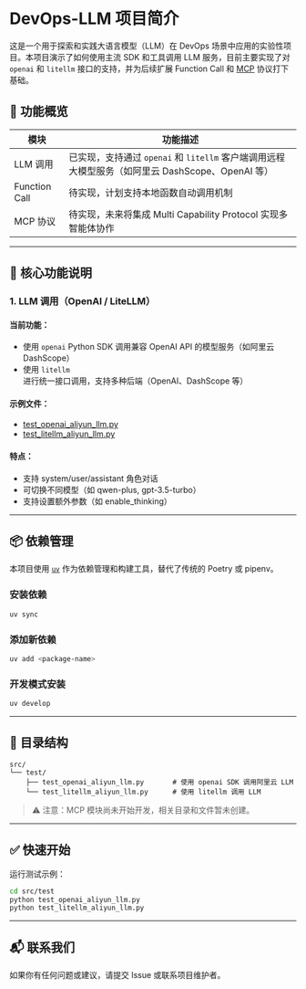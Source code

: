 # DevOps-LLM 项目简介

这是一个用于探索和实践大语言模型（LLM）在 DevOps 场景中应用的实验性项目。本项目演示了如何使用主流 SDK 和工具调用 LLM 服务，目前主要实现了对 `openai` 和 `litellm` 接口的支持，并为后续扩展 Function Call 和 [MCP](https://github.com/autogpt-archive/multi-agent-protocol) 协议打下基础。

## 📌 功能概览

| 模块 | 功能描述 |
|------|----------|
| LLM 调用 | 已实现，支持通过 `openai` 和 `litellm` 客户端调用远程大模型服务（如阿里云 DashScope、OpenAI 等） |
| Function Call | 待实现，计划支持本地函数自动调用机制 |
| MCP 协议 | 待实现，未来将集成 Multi Capability Protocol 实现多智能体协作 |

---

## 🧩 核心功能说明

### 1. LLM 调用（OpenAI / LiteLLM）

#### 当前功能：
- 使用 `openai` Python SDK 调用兼容 OpenAI API 的模型服务（如阿里云 DashScope）
- 使用 `litellm` 进行统一接口调用，支持多种后端（OpenAI、DashScope 等）

#### 示例文件：
- [test_openai_aliyun_llm.py](file://E:\project-code\Devops-LLM\src\test\test_openai_aliyun_llm.py)
- [test_litellm_aliyun_llm.py](file://E:\project-code\Devops-LLM\src\test\test_litellm_aliyun_llm.py)

#### 特点：
- 支持 system/user/assistant 角色对话
- 可切换不同模型（如 qwen-plus, gpt-3.5-turbo）
- 支持设置额外参数（如 enable_thinking）

---

## 📦 依赖管理

本项目使用 [`uv`](https://docs.astral.sh/uv/) 作为依赖管理和构建工具，替代了传统的 Poetry 或 pipenv。

### 安装依赖

```bash
uv sync
```

### 添加新依赖

```bash
uv add <package-name>
```

### 开发模式安装

```bash
uv develop
```

---

## 📁 目录结构

```
src/
└── test/
    ├── test_openai_aliyun_llm.py       # 使用 openai SDK 调用阿里云 LLM
    └── test_litellm_aliyun_llm.py      # 使用 litellm 调用 LLM
```

> ⚠️ 注意：MCP 模块尚未开始开发，相关目录和文件暂未创建。

---

## ✅ 快速开始

运行测试示例：

```bash
cd src/test
python test_openai_aliyun_llm.py
python test_litellm_aliyun_llm.py
```

---

## 📬 联系我们

如果你有任何问题或建议，请提交 Issue 或联系项目维护者。